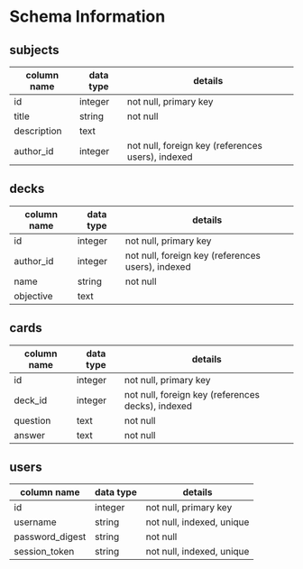 # Schema Information

## subjects
column name | data type | details
------------|-----------|-----------------------
id          | integer   | not null, primary key
title       | string    | not null
description | text      |
author_id   | integer   | not null, foreign key (references users), indexed

## decks
column name | data type | details
------------|-----------|-----------------------
id          | integer   | not null, primary key
author_id   | integer   | not null, foreign key (references users), indexed
name        | string    | not null
objective   | text      |

## cards
column name | data type | details
------------|-----------|-----------------------
id          | integer   | not null, primary key
deck_id     | integer   | not null, foreign key (references decks), indexed
question    | text      | not null
answer      | text      | not null

## users
column name     | data type | details
----------------|-----------|-----------------------
id              | integer   | not null, primary key
username        | string    | not null, indexed, unique
password_digest | string    | not null
session_token   | string    | not null, indexed, unique

